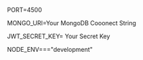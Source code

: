 PORT=4500

MONGO_URI=Your MongoDB Cooonect String

JWT_SECRET_KEY= Your Secret Key

NODE_ENV==="development"
